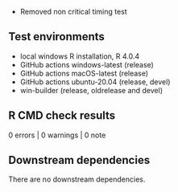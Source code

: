* Removed non critical timing test

## Test environments

* local windows R installation, R 4.0.4
* GitHub actions windows-latest (release)
* GitHub actions macOS-latest (release)
* GitHub actions ubuntu-20.04 (release, devel)
* win-builder (release, oldrelease and devel)

## R CMD check results

0 errors | 0 warnings | 0 note

## Downstream dependencies

There are no downstream dependencies.
